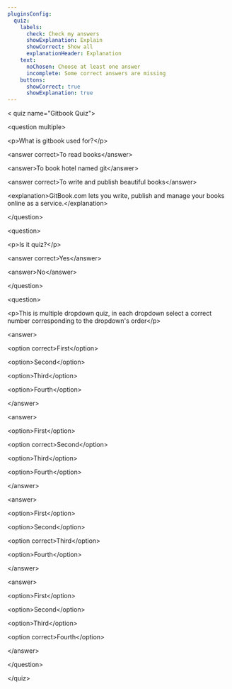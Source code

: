 ```yaml
---
pluginsConfig:
  quiz:
    labels:
      check: Check my answers
      showExplanation: Explain
      showCorrect: Show all
      explanationHeader: Explanation
    text:
      noChosen: Choose at least one answer
      incomplete: Some correct answers are missing
    buttons:
      showCorrect: true
      showExplanation: true
---
```


&lt;quiz name="Gitbook Quiz"&gt;

&lt;question multiple&gt;

&lt;p&gt;What is gitbook used for?&lt;/p&gt;

&lt;answer correct&gt;To read books&lt;/answer&gt;

&lt;answer&gt;To book hotel named git&lt;/answer&gt;

&lt;answer correct&gt;To write and publish beautiful books&lt;/answer&gt;

&lt;explanation&gt;GitBook.com lets you write, publish and manage your books online as a service.&lt;/explanation&gt;

&lt;/question&gt;

&lt;question&gt;

&lt;p&gt;Is it quiz?&lt;/p&gt;

&lt;answer correct&gt;Yes&lt;/answer&gt;

&lt;answer&gt;No&lt;/answer&gt;

&lt;/question&gt;

&lt;question&gt;

&lt;p&gt;This is multiple dropdown quiz, in each dropdown select a correct number corresponding to the dropdown's order&lt;/p&gt;

&lt;answer&gt;

&lt;option correct&gt;First&lt;/option&gt;

&lt;option&gt;Second&lt;/option&gt;

&lt;option&gt;Third&lt;/option&gt;

&lt;option&gt;Fourth&lt;/option&gt;

&lt;/answer&gt;

&lt;answer&gt;

&lt;option&gt;First&lt;/option&gt;

&lt;option correct&gt;Second&lt;/option&gt;

&lt;option&gt;Third&lt;/option&gt;

&lt;option&gt;Fourth&lt;/option&gt;

&lt;/answer&gt;

&lt;answer&gt;

&lt;option&gt;First&lt;/option&gt;

&lt;option&gt;Second&lt;/option&gt;

&lt;option correct&gt;Third&lt;/option&gt;

&lt;option&gt;Fourth&lt;/option&gt;

&lt;/answer&gt;

&lt;answer&gt;

&lt;option&gt;First&lt;/option&gt;

&lt;option&gt;Second&lt;/option&gt;

&lt;option&gt;Third&lt;/option&gt;

&lt;option correct&gt;Fourth&lt;/option&gt;

&lt;/answer&gt;

&lt;/question&gt;

&lt;/quiz&gt;











